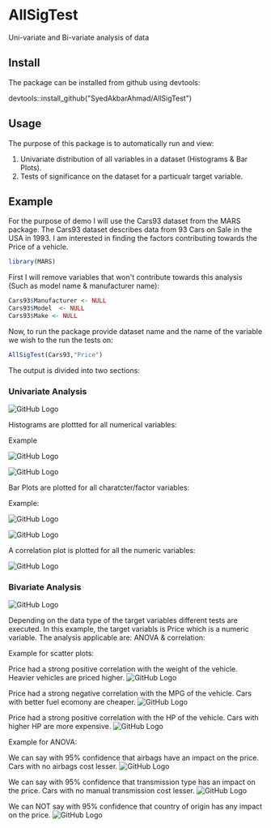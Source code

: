 # AllSigTest
Uni-variate and Bi-variate analysis of data 


## Install

The package can be installed from github using devtools:

devtools::install_github("SyedAkbarAhmad/AllSigTest")

## Usage

The purpose of this package is to automatically run and view:

1. Univariate distribution of all variables in a dataset (Histograms & Bar Plots).
2. Tests of significance on the dataset for a particualr target variable.


## Example

For the purpose of demo I will use the Cars93 dataset from the MARS package. The Cars93 dataset describes data from 93 Cars on Sale in the USA in 1993. I am interested in finding the factors contributing towards the Price of a vehicle.

```R
library(MARS)
```
First I will remove variables that won't contribute towards this analysis (Such as model name & manufacturer name):

``` R
Cars93$Manufacturer <- NULL
Cars93$Model  <- NULL
Cars93$Make <- NULL
```

Now, to run the package provide dataset name and the name of the variable we wish to the run the tests on:

```R
AllSigTest(Cars93,"Price")
```

The output is divided into two sections:

### Univariate Analysis

![GitHub Logo](/images/UniIntro.png)

Histograms are plottted for all numerical variables:

Example

![GitHub Logo](/images/Mpg_Hist.png)

![GitHub Logo](/images/HIst_HP.png)

Bar Plots are plotted for all charatcter/factor variables:

Example:

![GitHub Logo](/images/Bar_Cyl.png)

![GitHub Logo](/images/Bar_Type.png)

A correlation plot is plotted for all the numeric variables:

![GitHub Logo](/images/Cor_plot.png)

### Bivariate Analysis

![GitHub Logo](/images/BI_Intro.png)

Depending on the data type of the target variables different tests are executed. In this example, the target variabls is Price which is a numeric variable. The analysis applicable are: ANOVA & correlation:

Example for scatter plots:

Price had a strong positive correlation with the weight of the vehicle. Heavier vehicles are priced higher.
![GitHub Logo](/images/Cor_Wt.png)

Price had a strong negative correlation with the MPG of the vehicle. Cars with better fuel ecomony are cheaper.
![GitHub Logo](/images/Cor_Mpg.png)

Price had a strong positive correlation with the HP of the vehicle. Cars with higher HP are more expensive.
![GitHub Logo](/images/Cor_HP.png)

Example for ANOVA:

We can say with 95% confidence that airbags have an impact on the price. Cars with no airbags cost lesser. 
![GitHub Logo](/images/ANova_Airbag.png)

We can say with 95% confidence that transmission type has an impact on the price. Cars with no manual transmission cost lesser. 
![GitHub Logo](/images/Anova_Manrans.png)

We can NOT say with 95% confidence that country of origin has any impact on the price. 
![GitHub Logo](/images/ANova_Origin.png)








